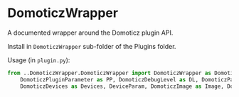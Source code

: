 # DomoticzWrapper

A documented wrapper around the Domoticz plugin API.

Install in `DomoticzWrapper` sub-folder of the Plugins folder.

Usage (in `plugin.py`):

```python
from ..DomoticzWrapper.DomoticzWrapper import DomoticzWrapper as Domoticz, DomoticzDevice as D, DomoticzTypeName as TN, \
    DomoticzPluginParameter as PP, DomoticzDebugLevel as DL, DomoticzParameters as Parameters, DomoticzSettings as settings, \
    DomoticzDevices as Devices, DeviceParam, DomoticzImage as Image, DomoticzImages as Images
```
